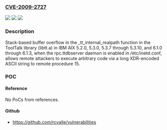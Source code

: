### [CVE-2009-2727](https://cve.mitre.org/cgi-bin/cvename.cgi?name=CVE-2009-2727)
![](https://img.shields.io/static/v1?label=Product&message=n%2Fa&color=blue)
![](https://img.shields.io/static/v1?label=Version&message=n%2Fa&color=blue)
![](https://img.shields.io/static/v1?label=Vulnerability&message=n%2Fa&color=brighgreen)

### Description

Stack-based buffer overflow in the _tt_internal_realpath function in the ToolTalk library (libtt.a) in IBM AIX 5.2.0, 5.3.0, 5.3.7 through 5.3.10, and 6.1.0 through 6.1.3, when the rpc.ttdbserver daemon is enabled in /etc/inetd.conf, allows remote attackers to execute arbitrary code via a long XDR-encoded ASCII string to remote procedure 15.

### POC

#### Reference
No PoCs from references.

#### Github
- https://github.com/rcvalle/vulnerabilities

